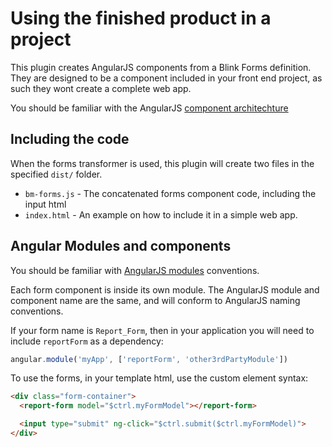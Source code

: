 # Using the finished product in a project

This plugin creates AngularJS components from a Blink Forms definition. They are designed to be a component included in your front end project, as such they wont create a complete web app.

You should be familiar with the AngularJS [component architechture](https://docs.angularjs.org/guide/component)

## Including the code

When the forms transformer is used, this plugin will create two files in the specified `dist/` folder.

- `bm-forms.js` - The concatenated forms component code, including the input html
- `index.html` - An example on how to include it in a simple web app.

## Angular Modules and components

You should be familiar with [AngularJS modules](https://docs.angularjs.org/guide/module#recommended-setup) conventions.

Each form component is inside its own module. The AngularJS module and component name are the same, and will conform to AngularJS naming conventions.

If your form name is `Report_Form`, then in your application you will need to include `reportForm` as a dependency:

```javascript
angular.module('myApp', ['reportForm', 'other3rdPartyModule'])
```

To use the forms, in your template html, use the custom element syntax:

```html
<div class="form-container">
  <report-form model="$ctrl.myFormModel"></report-form>

  <input type="submit" ng-click="$ctrl.submit($ctrl.myFormModel)">
</div>
```
